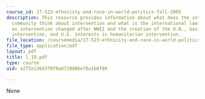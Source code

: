 ```yaml
---
course_id: 17-523-ethnicity-and-race-in-world-politics-fall-2005
description: This resource provides information about what does the international
  community think about intervention and what is the international law?, certain views
  on intervention changed after WWII and the creation of the U.N., basis for humanitarian
  intervention, and U.S. interests in humanitarian intervention.
file_location: /coursemedia/17-523-ethnicity-and-race-in-world-politics-fall-2005/a272e136d370f0a8710d86e78a1b8f86_l_19.pdf
file_type: application/pdf
layout: pdf
title: l_19.pdf
type: course
uid: a272e136d370f0a8710d86e78a1b8f86

---
```

None